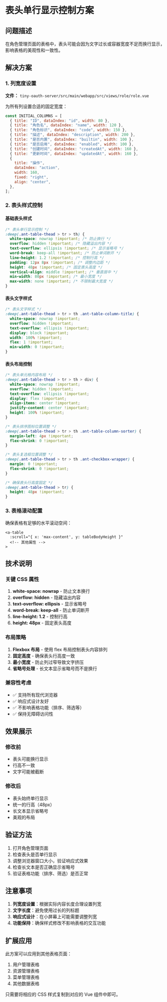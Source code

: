 # 表头单行显示控制方案

## 问题描述

在角色管理页面的表格中，表头可能会因为文字过长或容器宽度不足而换行显示，影响表格的美观性和一致性。

## 解决方案

### 1. 列宽度设置

**文件：** `tiny-oauth-server/src/main/webapp/src/views/role/role.vue`

为所有列设置合适的固定宽度：

```javascript
const INITIAL_COLUMNS = [
  { title: "ID", dataIndex: "id", width: 80 },
  { title: "角色名", dataIndex: "name", width: 120 },
  { title: "角色标识", dataIndex: "code", width: 150 },
  { title: "描述", dataIndex: "description", width: 200 },
  { title: "是否内置", dataIndex: "builtin", width: 100 },
  { title: "是否启用", dataIndex: "enabled", width: 100 },
  { title: "创建时间", dataIndex: "createdAt", width: 160 },
  { title: "更新时间", dataIndex: "updatedAt", width: 160 },
  {
    title: "操作",
    dataIndex: "action",
    width: 160,
    fixed: "right",
    align: "center",
  },
];
```

### 2. 表头样式控制

#### 基础表头样式

```css
/* 表头单行显示控制 */
:deep(.ant-table-thead > tr > th) {
  white-space: nowrap !important; /* 防止换行 */
  overflow: hidden !important; /* 隐藏溢出内容 */
  text-overflow: ellipsis !important; /* 显示省略号 */
  word-break: keep-all !important; /* 防止单词断开 */
  line-height: 1.2 !important; /* 控制行高 */
  padding: 12px 8px !important; /* 调整内边距 */
  height: 48px !important; /* 固定表头高度 */
  vertical-align: middle !important; /* 垂直居中 */
  min-width: 80px !important; /* 最小宽度 */
  max-width: none !important; /* 不限制最大宽度 */
}
```

#### 表头文字样式

```css
/* 表头文字样式 */
:deep(.ant-table-thead > tr > th .ant-table-column-title) {
  white-space: nowrap !important;
  overflow: hidden !important;
  text-overflow: ellipsis !important;
  display: block !important;
  width: 100% !important;
  flex: 1 !important;
  min-width: 0 !important;
}
```

#### 表头布局控制

```css
/* 表头单元格内容布局 */
:deep(.ant-table-thead > tr > th > div) {
  white-space: nowrap !important;
  overflow: hidden !important;
  text-overflow: ellipsis !important;
  display: flex !important;
  align-items: center !important;
  justify-content: center !important;
  height: 100% !important;
}

/* 表头排序图标位置调整 */
:deep(.ant-table-thead > tr > th .ant-table-column-sorter) {
  margin-left: 4px !important;
  flex-shrink: 0 !important;
}

/* 表头复选框位置调整 */
:deep(.ant-table-thead > tr > th .ant-checkbox-wrapper) {
  margin: 0 !important;
  flex-shrink: 0 !important;
}

/* 确保表头行高度固定 */
:deep(.ant-table-thead > tr) {
  height: 48px !important;
}
```

### 3. 表格滚动配置

确保表格有足够的水平滚动空间：

```vue
<a-table
  :scroll="{ x: 'max-content', y: tableBodyHeight }"
  <!-- 其他属性 -->
>
```

## 技术说明

### 关键 CSS 属性

1. **white-space: nowrap** - 防止文本换行
2. **overflow: hidden** - 隐藏溢出内容
3. **text-overflow: ellipsis** - 显示省略号
4. **word-break: keep-all** - 防止单词断开
5. **line-height: 1.2** - 控制行高
6. **height: 48px** - 固定表头高度

### 布局策略

1. **Flexbox 布局** - 使用 flex 布局控制表头内容排列
2. **固定高度** - 确保表头行高度一致
3. **最小宽度** - 防止列过窄导致文字挤压
4. **省略号处理** - 长文本显示省略号而不是换行

### 兼容性考虑

- ✅ 支持所有现代浏览器
- ✅ 响应式设计友好
- ✅ 不影响表格功能（排序、筛选等）
- ✅ 保持无障碍访问性

## 效果展示

### 修改前

- 表头可能换行显示
- 行高不一致
- 文字可能被截断

### 修改后

- 表头始终单行显示
- 统一的行高（48px）
- 长文本显示省略号
- 美观的布局

## 验证方法

1. 打开角色管理页面
2. 检查表头是否单行显示
3. 调整浏览器窗口大小，验证响应式效果
4. 检查长文本是否正确显示省略号
5. 验证表格功能（排序、筛选）是否正常

## 注意事项

1. **列宽度设置**：根据实际内容长度合理设置列宽
2. **文字长度**：避免使用过长的列标题
3. **响应式设计**：在小屏幕上可能需要调整列宽
4. **功能保持**：确保样式修改不影响表格的交互功能

## 扩展应用

此方案可以应用到其他表格页面：

1. 用户管理表格
2. 资源管理表格
3. 菜单管理表格
4. 其他数据表格

只需要将相应的 CSS 样式复制到对应的 Vue 组件中即可。
